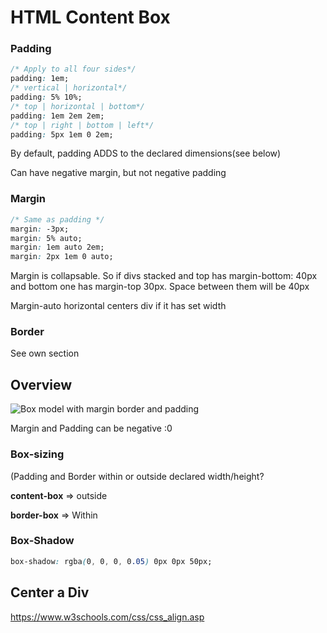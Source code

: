 # HTML Content Box

### Padding

```css
/* Apply to all four sides*/
padding: 1em;
/* vertical | horizontal*/
padding: 5% 10%;
/* top | horizontal | bottom*/
padding: 1em 2em 2em;
/* top | right | bottom | left*/
padding: 5px 1em 0 2em;
```

By default, padding ADDS to the declared dimensions(see below)

Can have negative margin, but not negative padding

### Margin

```css
/* Same as padding */
margin: -3px;
margin: 5% auto;
margin: 1em auto 2em; 
margin: 2px 1em 0 auto;
```

Margin is collapsable. So if divs stacked and top has margin-bottom: 40px and bottom one has margin-top 30px. Space between them will be 40px

Margin-auto horizontal centers div if it has set width

### Border

See own section

## Overview

![Box model with margin border and padding](https://mdn.mozillademos.org/files/13647/box-model-standard-small.png)

Margin and Padding can be negative :0

### Box-sizing

(Padding and Border within or outside declared width/height?

**content-box**  => outside

**border-box**  => Within

### Box-Shadow

```css
box-shadow: rgba(0, 0, 0, 0.05) 0px 0px 50px;
```

## Center a Div 

https://www.w3schools.com/css/css_align.asp

